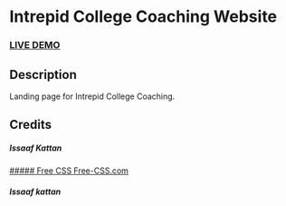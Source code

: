 # Intrepid College Coaching Website


### <a href="https://react-landing-page-template.herokuapp.com">LIVE DEMO</a> 

## Description
Landing page for Intrepid College Coaching.

## Credits
##### Issaaf Kattan
<a href="https://github.com/issaafalkattan/React-Landing-Page-Template">
##### Free CSS 
<a href="https://www.free-css.com/assets/files/free-css-templates/preview/page234/interact/">Free-CSS.com </a>

##### Issaaf kattan
